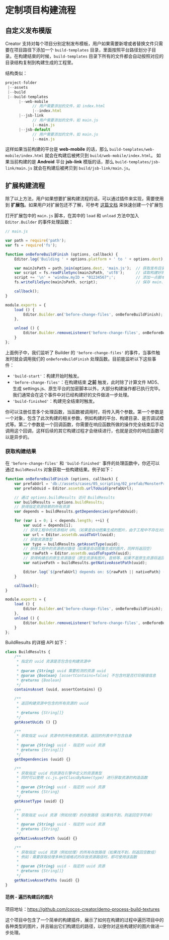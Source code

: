 # 定制项目构建流程

## 自定义发布模版

Creator 支持对每个项目分别定制发布模板，用户如果需要新增或者替换文件只需要在项目路径下添加一个 `build-templates` 目录，里面按照平台路径划分子目录。在构建结束的时候，`build-templates` 目录下所有的文件都会自动按照对应的目录结构复制到构建生成的工程里。

结构类似：

```js
project-folder
 |--assets
 |--build
 |--build-templates
      |--web-mobile
            // 用户需要添加的文件，如 index.html
            |--index.html
      |--jsb-link
            // 用户需要添加的文件，如 main.js
            |--main.js
      |--jsb-default
            // 用户需要添加的文件，如 main.js
            |--main.js
```

这样如果当前构建的平台是 **web-mobile** 的话，那么 `build-templates/web-mobile/index.html` 就会在构建后被拷贝到 `build/web-mobile/index.html`。
如果当前构建的是 **Android** 平台 **jsb-link** 模版的话，那么 `build-templates/jsb-link/main.js` 就会在构建后被拷贝到 `build/jsb-link/main.js`。

## 扩展构建流程

除了以上方法，用户如果想要扩展构建流程的话，可以通过插件来实现，需要使用到 **扩展包**。如果用户对扩展包还不了解，可参考 [这篇文档](https://docs.cocos.com/creator/manual/zh/extension/your-first-extension.html) 来快速创建一个扩展包

打开扩展包中的 `main.js` 脚本，在其中的 `load` 和 `unload` 方法中加入 `Editor.Builder` 的事件处理函数：

```js
// main.js

var path = require('path');
var fs = require('fs');

function onBeforeBuildFinish (options, callback) {
    Editor.log('Building ' + options.platform + ' to ' + options.dest); // 你可以在控制台输出点什么

    var mainJsPath = path.join(options.dest, 'main.js');  // 获取发布目录下的 main.js 所在路径
    var script = fs.readFileSync(mainJsPath, 'utf8');     // 读取构建好的 main.js
    script += '\n' + 'window.myID = "01234567";';         // 添加一点脚本到
    fs.writeFileSync(mainJsPath, script);                 // 保存 main.js

    callback();
}

module.exports = {
    load () {
        Editor.Builder.on('before-change-files', onBeforeBuildFinish);
    },

    unload () {
        Editor.Builder.removeListener('before-change-files', onBeforeBuildFinish);
    }
};
```

上面例子中，我们监听了 Builder 的 `'before-change-files'` 的事件，当事件触发时就会调用我们的 `onBeforeBuildFinish` 处理函数。目前能监听以下这些事件：

- `'build-start'`：构建开始时触发。
- `'before-change-files'`：在构建结束 **之前** 触发，此时除了计算文件 MD5、生成 settings.js、原生平台的加密脚本以外，大部分构建操作都已执行完毕。我们通常会在这个事件中对已经构建好的文件做进一步处理。
- `'build-finished'`：构建完全结束时触发。

你可以注册任意多个处理函数，当函数被调用时，将传入两个参数。第一个参数是一个对象，包含了此次构建的相关参数，例如构建的平台、构建目录、是否调试模式等。第二个参数是一个回调函数，你需要在响应函数所做的操作完全结束后手动调用这个回调，这样后续的其它构建过程才会继续进行，也就是说你的响应函数可以是异步的。

### 获取构建结果

在 `'before-change-files'` 和 `'build-finished'` 事件的处理函数中，你还可以通过 `BuildResults` 对象获取一些构建结果。例子如下：

```js
function onBeforeBuildFinish (options, callback) {
    var prefabUrl = 'db://assets/cases/05_scripting/02_prefab/MonsterPrefab.prefab';
    var prefabUuid = Editor.assetdb.urlToUuid(prefabUrl);

    // 通过 options.buildResults 访问 BuildResults
    var buildResults = options.buildResults;
    // 获得指定资源依赖的所有资源
    var depends = buildResults.getDependencies(prefabUuid);

    for (var i = 0; i < depends.length; ++i) {
        var uuid = depends[i];
        // 获得工程中的资源相对 URL（如果是自动图集生成的图片，由于工程中不存在对应资源，将返回空）
        var url = Editor.assetdb.uuidToUrl(uuid);
        // 获取资源类型
        var type = buildResults.getAssetType(uuid);
        // 获得工程中的资源绝对路径（如果是自动图集生成的图片，同样将返回空）
        var rawPath = Editor.assetdb.uuidToFspath(uuid);
        // 获得构建后的原生资源路径（原生资源有图片、音频等，如果不是原生资源将返回空）
        var nativePath = buildResults.getNativeAssetPath(uuid);

        Editor.log(`${prefabUrl} depends on: ${rawPath || nativePath} (${type})`);
    }

    callback();
}

module.exports = {
    load () {
        Editor.Builder.on('before-change-files', onBeforeBuildFinish);
    },
    unload () {
        Editor.Builder.removeListener('before-change-files', onBeforeBuildFinish);
    }
};
```

BuildResults 的详细 API 如下：

```js
class BuildResults {
    /**
     * 指定的 uuid 资源是否包含在构建资源中
     * 
     * @param {String} uuid 需要检测的资源 uuid
     * @param {Boolean} [assertContains=false] 不包含时是否打印报错信息
     * @returns {Boolean}
     */
    containsAsset (uuid, assertContains) {}

    /**
     * 返回构建资源中包含的所有资源的 uuid
     *
     * @returns {String[]}
     */
    getAssetUuids () {}

    /**
     * 获取指定 uuid 资源中的所有依赖资源，返回的列表中不包含自身
     *
     * @param {String} uuid - 指定的 uuid 资源
     * @returns {String[]}
     */
    getDependencies (uuid) {}

    /**
     * 获取指定 uuid 的资源在引擎中定义的资源类型
     * 同时可以使用 cc.js.getClassByName(type) 进行获取资源的构造函数
     *
     * @param {String} uuid - 指定的 uuid 资源
     * @returns {String}
     */
    getAssetType (uuid) {}

    /**
     * 获取指定 uuid 资源（例如纹理）的存放路径（如果找不到，则返回空字符串）
     *
     * @param {String} uuid - 指定的 uuid 资源
     * @returns {String}
     */
    getNativeAssetPath (uuid) {}

    /**
     * 获取指定 uuid 资源（例如纹理）的所有存放路径（如果找不到，则返回空数组）
     * 例如：需要获取纹理多种压缩格式的存放资源路径时，即可使用该函数
     *
     * @param {String} uuid - 指定的 uuid 资源
     * @returns {String[]}
     */
    getNativeAssetPaths (uuid) {}
}
```

#### 范例 - 遍历构建后的图片

项目地址：https://github.com/cocos-creator/demo-process-build-textures

这个项目中包含了一个简单的构建插件，展示了如何在构建的过程中遍历项目中的各种类型的图片，并且输出它们构建后的路径，以便你对这些构建好的图片做进一步处理。